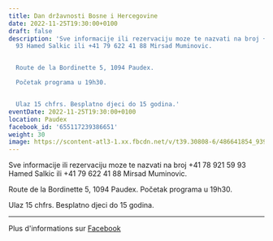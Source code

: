 ```yaml
---
title: Dan državnosti Bosne i Hercegovine
date: 2022-11-25T19:30:00+0100
draft: false
description: 'Sve informacije ili rezervaciju moze te nazvati na broj +41 78 921 59
  93 Hamed Salkic ili +41 79 622 41 88 Mirsad Muminovic.


  Route de la Bordinette 5, 1094 Paudex.

  Početak programa u 19h30.


  Ulaz 15 chfrs. Besplatno djeci do 15 godina.'
eventDate: 2022-11-25T19:30:00+0100
location: Paudex
facebook_id: '655117239386651'
weight: 30
image: https://scontent-atl3-1.xx.fbcdn.net/v/t39.30808-6/486641854_9399207156841686_1516080123773765506_n.jpg?_nc_cat=103&ccb=1-7&_nc_sid=9e60e4&_nc_eui2=AeFNI4XpykmApMwW4kI8RV0oytHwNcaYv4LK0fA1xpi_gios9O5OYrFlPpeJ5BZpNCeYN_uedzectmnKW_KC0uLf&_nc_ohc=77yRKTGF14IQ7kNvwEZe8NA&_nc_oc=AdloFnPNbe6GlsQu9CuKUmc8AwXObkV_Uz3Yn3ShNvcLOJkyFVUYXwofyhFSN9GWmzI&_nc_zt=23&_nc_ht=scontent-atl3-1.xx&edm=ABTKTjYEAAAA&_nc_gid=l972pGkTW-4pC7gElJK0GA&oh=00_AfHM-sbYtPE2btHWacK7MUVMRLGXyYt8gtHfqaZXAiRrFA&oe=681A1B3D
---
```


Sve informacije ili rezervaciju moze te nazvati na broj +41 78 921 59 93 Hamed Salkic ili +41 79 622 41 88 Mirsad Muminovic.

Route de la Bordinette 5, 1094 Paudex.
Početak programa u 19h30.

Ulaz 15 chfrs. Besplatno djeci do 15 godina.

---

Plus d'informations sur [Facebook](https://facebook.com/events/655117239386651)